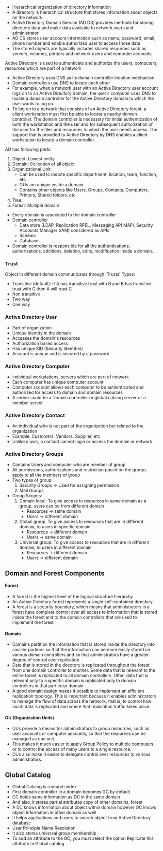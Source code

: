 - Hierarchical organization of directory information
- A directory is hierarchical structure that stores information about objects on the network
- Active Directory Domain Service (AD DS) provides methods for storing directory data and make data available to network users and administrator
- AD DS stores user account information such as name, password, email, phone number and enable authorized user to access those data
- The stored objects are typically includes shared resources such as servers, volumes, printers and network users and computer accounts

Active Directory is used to authenticate and authorize the users, computers, resources which are part of a network

- Active Directory uses DNS as its domain controller location mechanism
- Domain controllers use DNS to locate each other
- For example, when a network user with an Active Directory user account logs on to an Active Directory domain, the user’s computer uses DNS to locate a domain controller for the Active Directory domain to which the user wants to log on.
- To log on to a network that consists of an Active Directory forest, a client workstation must first be able to locate a nearby domain controller. The domain controller is necessary for initial authentication of both the workstation and the user and for subsequent authorization of the user for the files and resources to which the user needs access. The support that is provided to Active Directory by DNS enables a client workstation to locate a domain controller.


AD has following parts:
1. Object: Lowest entity
2. Domain: Collection of all object
3. Organizational Unit:
	- Can be used to denote specific department, location, team, function, etc
	- OUs are unique inside a domain
	- Contains other objects like Users, Groups, Contacts, Computers, Printers, Shared folders, etc
1. Tree:
2. Forest: Multiple domain

- Every domain is associated to the domain controller
- Domain controller
	- Data store (LDAP, Replication RPEL, Messaging API MAPI, Security Accounts Manager SAM) considered as APIs
	- Schema
	- Database
 - Domain controller is responsible for all the authentications, authorizations, additions, deletion, edits, modification inside a domain. 

### Trust
Object in different domain communicates through 'Trusts'
Types:
- Transitive (default): If A has transitive trust with B and B has transitive trust with C then A will trust C
- Non transitive
- Two way
- One way

### Active Directory User
- Part of organization
- Unique identity in the domain
- Accesses the domain's resources
- Authorization based access
- Has unique SID (Security Identifier)
- Account is unique and is secured by a password

### Active Directory Computer 
- Individual workstations, servers which are part of network
- Each computer has unique computer account
- Computer account allows each computer to be authenticated and authorized for access to domain and domain resources
- A server could be a Domain controller or global catalog server  or a member server

### Active Directory Contact
- An individual who is not part of the organization but related to the organization
- Example: Customers, Vendors, Supplier, etc
- Unlike a user, a contact cannot login or access the domain or network

### Active Directory Groups
- Contains Users and computer who are member of group
- All permissions, authorizations and restriction paced on the groups apply to all the members of group
- Two types of group:
	1. Security Groups -> Used for assigning permission
	2. Mail Groups 
 - Group Scopes:
	 1. Domain local: To give access to resources in same domain as a group, users can be from different domain
		 - Resources -> same domain
		 - Users -> different domain
	 2. Global group: To give access to resources that are in different domain, to users in specific domain
		 - Resources -> different domain
		 - Users -> same domain
	 3. Universal group: To give access to resources that are in different domain, to users in different domain
		 - Resources -> different domain
		 - Users -> different domain


## Domain and Forest Components
#### Forest
- A forest is the highest level of the logical structure hierarchy
- An Active Directory forest represents a single self-contained directory
- A forest is a security boundary, which means that administrators in a forest have complete control over all access to information that is stored inside the forest and to the domain controllers that are used to implement the forest

#### Domain
- Domains partition the information that is stored inside the directory into smaller portions so that the information can be more easily stored on various domain controllers and so that administrators have a greater degree of control over replication
- Data that is stored in the directory is replicated throughout the forest from one domain controller to another. Some data that is relevant to the entire forest is replicated to all domain controllers. Other data that is relevant only to a specific domain is replicated only to domain controllers in that particular domain
- A good domain design makes it possible to implement an efficient replication topology. This is important because it enables administrators to manage the flow of data across the network, that is, to control how much data is replicated and where that replication traffic takes place.

#### OU (Organization Units)
- OUs provide a means for administrators to group resources, such as user accounts or computer accounts, so that the resources can be managed as one unit.
- This makes it much easier to apply Group Policy to multiple computers or to control the access of many users to a single resource.
- OUs also make it easier to delegate control over resources to various administrators.


## Global Catalog
- Global Catalog is a search index
- First domain controller in a domain becomes GC by default
- GC holds same information as DC in the same domain
- And also, it stores partial attributes copy of other domains, forest
- A DC knows information about object within domain however GC knows object information in other domain as well
- It helps applications and users to search object from Active Directory database
- User Principle Name Resolution
- It also stores universal group membership
- To add an attribute to the GC, you must select the option Replicate this attribute to Global catalog